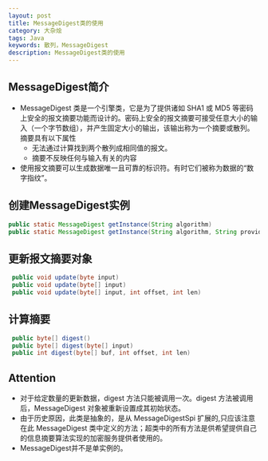 ```yaml
---
layout: post
title: MessageDigest类的使用
category: 大杂烩
tags: Java
keywords: 散列，MessageDigest
description: MessageDigest类的使用
---
```



## MessageDigest简介
 * MessageDigest 类是一个引擎类，它是为了提供诸如 SHA1 或 MD5 等密码上安全的报文摘要功能而设计的。密码上安全的报文摘要可接受任意大小的输入（一个字节数组），并产生固定大小的输出，该输出称为一个摘要或散列。摘要具有以下属性
   + 无法通过计算找到两个散列成相同值的报文。
   + 摘要不反映任何与输入有关的内容
 * 使用报文摘要可以生成数据唯一且可靠的标识符。有时它们被称为数据的“数字指纹”。

## 创建MessageDigest实例

 ```java 
 public static MessageDigest getInstance(String algorithm)
 public static MessageDigest getInstance(String algorithm, String provider)
 ```

## 更新报文摘要对象

 ```java 
  public void update(byte input)
  public void update(byte[] input)     
  public void update(byte[] input, int offset, int len)
 ```

## 计算摘要

 ```java
  public byte[] digest()
  public byte[] digest(byte[] input)  
  public int digest(byte[] buf, int offset, int len)
 ```

## Attention

  * 对于给定数量的更新数据，digest 方法只能被调用一次。digest 方法被调用后，MessageDigest  对象被重新设置成其初始状态。
  * 由于历史原因，此类是抽象的，是从 MessageDigestSpi 扩展的,只应该注意在此 MessageDigest 类中定义的方法；超类中的所有方法是供希望提供自己的信息摘要算法实现的加密服务提供者使用的。
  * MessageDigest并不是单实例的。
